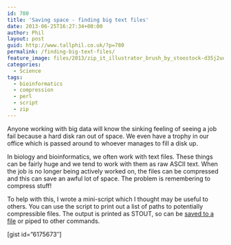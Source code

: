 ```yaml
---
id: 780
title: 'Saving space - finding big text files'
date: 2013-06-25T16:27:34+00:00
author: Phil
layout: post
guid: http://www.tallphil.co.uk/?p=780
permalink: /finding-big-text-files/
feature_image: files/2013/zip_it_illustrator_brush_by_stoostock-d35j2uq.jpg
categories:
  - Science
tags:
  - bioinformatics
  - compression
  - perl
  - script
  - zip
---
```

Anyone working with big data will know the sinking feeling of seeing a job fail because a hard disk ran out of space. We even have a trophy in our office which is passed around to whoever manages to fill a disk up.

In biology and bioinformatics, we often work with text files. These things can be fairly huge and we tend to work with them as raw ASCII text. When the job is no longer being actively worked on, the files can be compressed and this can save an awful lot of space. The problem is remembering to compress stuff!

To help with this, I wrote a mini-script which I thought may be useful to others. You can use the script to print out a list of paths to potentially compressible files. The output is printed as STOUT, so can be [saved to a file](http://linuxwave.blogspot.co.uk/2008/03/redirecting-stdout-and-stderr.html) or piped to other commands.

[gist id=&#8221;6175673&#8243;]
